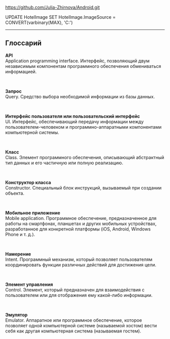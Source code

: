 https://github.com/Julia-Zhirnova/Android.git

UPDATE HotelImage SET HotelImage.ImageSource =  CONVERT(varbinary(MAX), 'C:\')

----

## Глоссарий
**API**  
Application programming interface. Интерфейс, позволяющий двум независимым компонентам программного обеспечения обмениваться информацией.

<br/>

**Запрос**  
Query. Средство выбора необходимой информации из базы данных.  

<br/>

**Интерфейс пользователя или пользовательский интерфейс**  
UI. Интерфейс, обеспечивающий передачу информации между пользователем-человеком и программно-аппаратными компонентами компьютерной системы.  

<br/>

**Класс**  
Class. Элемент программного обеспечения, описывающий абстрактный тип данных и его частичную или полную реализацию.  

<br/>

**Конструктор класса**  
Constructor. Специальный блок инструкций, вызываемый при создании объекта.

<br/>

**Мобильное приложение**  
Mobile application. Программное обеспечение, предназначенное для работы на смартфонах, планшетах и других мобильных устройствах, разработанное для конкретной платформы (iOS, Android, Windows Phone и т. д.).

<br/>

**Намерение**  
Intent. Программный механизм, который позволяет пользователям координировать функции различных действий для достижения цели.

<br/>

**Элемент управления**  
Control. Элемент, который предназначен для взаимодействия с пользователем или для отображения ему какой-либо информации.

<br/>

**Эмулятор**  
Emulator. Аппаратное или программное обеспечение, которое позволяет одной компьютерной системе (называемой хостом) вести себя как другая компьютерная система (называемая гостем).
